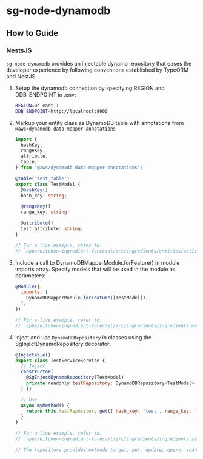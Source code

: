 # sg-node-dynamodb

## How to Guide

### NestsJS

`sg-node-dynamodb` provides an injectable dynamo repository that eases the developer experience by following conventions established by TypeORM and NestJS.

1. Setup the dynamodb connection by specifying REGION and DDB_ENDPOINT in .env:

   ```bash
   REGION=us-east-1
   DDB_ENDPOINT=http://localhost:8000
   ```

2. Markup your entity class as DynamoDB table with annotations from `@aws/dynamodb-data-mapper-annotations`

   ```ts
   import {
     hashKey,
     rangeKey,
     attribute,
     table,
   } from '@aws/dynamodb-data-mapper-annotations';

   @table('test_table')
   export class TestModel {
     @hashKey()
     hash_key: string;

     @rangeKey()
     range_key: string;

     @attribute()
     test_attribute: string;
   }

   // For a live example, refer to:
   // `apps/kitchen-ingredient-forecast/src/ingredients/entities/active-ingredient.entity.ts`.
   ```

3. Include a call to DynamoDBMapperModule.forFeature() in module imports array. Specify models that will be used in the module as parameters:

   ```js
   @Module({
     imports: [
       DynamoDBMapperModule.forFeature([TestModel]),
     ],
   })

   // For a live example, refer to:
   // `apps/kitchen-ingredient-forecast/src/ingredients/ingredients.module.ts`.
   ```

4. Inject and use `DynamoDBRepository` in classes using the SgInjectDynamoRepository decorator:

   ```js
   @Injectable()
   export class TestServiceService {
     // Inject
     constructor(
       @SgInjectDynamoRepository(TestModel)
       private readonly testRepository: DynamoDBRepository<TestModel>
     ) {}

     // Use
     async myMethod() {
       return this.testRepository.get({ hash_key: 'test', range_key: 'test' })
     }
   }

   // For a live example, refer to:
   // `apps/kitchen-ingredient-forecast/src/ingredients/ingredients.service.ts`.

   // The repository provides methods to get, put, update, query, scan and delete.
   ```

